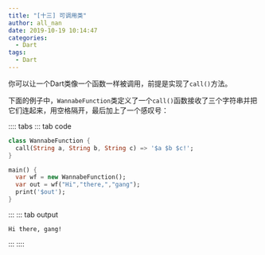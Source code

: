 ```yaml
---
title: "[十三] 可调用类"
author: all_nan
date: 2019-10-19 10:14:47
categories:
  - Dart
tags:
  - Dart
---
```


你可以让一个Dart类像一个函数一样被调用，前提是实现了`call()`方法。

下面的例子中，`WannabeFunction`类定义了一个`call()`函数接收了三个字符串并把它们连起来，用空格隔开，最后加上了一个感叹号：

:::: tabs
::: tab code

``` Dart
class WannabeFunction {
  call(String a, String b, String c) => '$a $b $c!';
}

main() {
  var wf = new WannabeFunction();
  var out = wf("Hi","there,","gang");
  print('$out');
}
```

:::
::: tab output

``` 
Hi there, gang!
```

:::
::::
